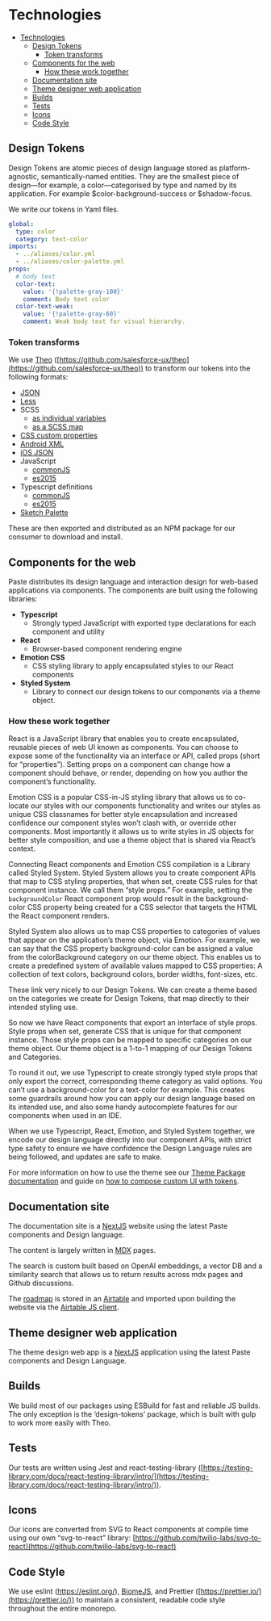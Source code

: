 # Technologies

- [Technologies](#technologies)
  - [Design Tokens](#design-tokens)
    - [Token transforms](#token-transforms)
  - [Components for the web](#components-for-the-web)
    - [How these work together](#how-these-work-together)
  - [Documentation site](#documentation-site)
  - [Theme designer web application](#theme-designer-web-application)
  - [Builds](#builds)
  - [Tests](#tests)
  - [Icons](#icons)
  - [Code Style](#code-style)

## Design Tokens

Design Tokens are atomic pieces of design language stored as platform-agnostic, semantically-named entities. They are the smallest piece of design—for example, a color—categorised by type and named by its application. For example $color-background-success or $shadow-focus.

We write our tokens in Yaml files.

```yml
global:
  type: color
  category: text-color
imports:
  - ../aliases/color.yml
  - ../aliases/color-palette.yml
props:
  # body text
  color-text:
    value: '{!palette-gray-100}'
    comment: Body text color
  color-text-weak:
    value: '{!palette-gray-60}'
    comment: Weak body text for visual hierarchy.
```

### Token transforms

We use [Theo](https://github.com/salesforce-ux/theo) ([https://github.com/salesforce-ux/theo](https://github.com/salesforce-ux/theo)) to transform our tokens into the following formats:

- [JSON](https://unpkg.com/browse/@twilio-paste/design-tokens/dist/tokens.json)
- [Less](https://unpkg.com/browse/@twilio-paste/design-tokens/dist/tokens.less)
- SCSS
  - [as individual variables](https://unpkg.com/browse/@twilio-paste/design-tokens/dist/tokens.default.scss)
  - [as a SCSS map](https://unpkg.com/browse/@twilio-paste/design-tokens/dist/tokens.map.scss)
- [CSS custom properties](https://unpkg.com/browse/@twilio-paste/design-tokens/dist/tokens.custom-properties.css)
- [Android XML](https://unpkg.com/browse/@twilio-paste/design-tokens/dist/tokens.android.xml)
- [iOS JSON](https://unpkg.com/browse/@twilio-paste/design-tokens/dist/tokens.ios.json)
- JavaScript
  - [commonJS](https://unpkg.com/browse/@twilio-paste/design-tokens/dist/tokens.common.js)
  - [es2015](https://unpkg.com/browse/@twilio-paste/design-tokens/dist/tokens.es6.js)
- Typescript definitions
  - [commonJS](https://unpkg.com/browse/@twilio-paste/design-tokens/dist/tokens.common.d.ts)
  - [es2015](https://unpkg.com/browse/@twilio-paste/design-tokens/dist/tokens.es6.d.ts)
- [Sketch Palette](https://unpkg.com/browse/@twilio-paste/design-tokens/dist/sketch.sketchpalette)

These are then exported and distributed as an NPM package for our consumer to download and install.

## Components for the web

Paste distributes its design language and interaction design for web-based applications via components. The components are built using the following libraries:

- **Typescript**
  - Strongly typed JavaScript with exported type declarations for each component and utility
- **React**
  - Browser-based component rendering engine
- **Emotion CSS**
  - CSS styling library to apply encapsulated styles to our React components
- **Styled System**
  - Library to connect our design tokens to our components via a theme object.

### How these work together

React is a JavaScript library that enables you to create encapsulated, reusable pieces of web UI known as components. You can choose to expose some of the functionality via an interface or API, called props (short for “properties”). Setting props on a component can change how a component should behave, or render, depending on how you author the component’s functionality.

Emotion CSS is a popular CSS-in-JS styling library that allows us to co-locate our styles with our components functionality and writes our styles as unique CSS classnames for better style encapsulation and increased confidence our component styles won’t clash with, or override other components. Most importantly it allows us to write styles in JS objects for better style composition, and use a theme object that is shared via React’s context.

Connecting React components and Emotion CSS compilation is a Library called Styled System. Styled System allows you to create component APIs that map to CSS styling properties, that when set, create CSS rules for that component instance. We call them “style props.” For example, setting the `backgroundColor` React component prop would result in the background-color CSS property being created for a CSS selector that targets the HTML the React component renders.

Styled System also allows us to map CSS properties to categories of values that appear on the application’s theme object, via Emotion. For example, we can say that the CSS property background-color can be assigned a value from the colorBackground category on our theme object. This enables us to create a predefined system of available values mapped to CSS properties: A collection of text colors, background colors, border widths, font-sizes, etc.

These link very nicely to our Design Tokens. We can create a theme based on the categories we create for Design Tokens, that map directly to their intended styling use.

So now we have React components that export an interface of style props. Style props when set, generate CSS that is unique for that component instance. Those style props can be mapped to specific categories on our theme object. Our theme object is a 1-to-1 mapping of our Design Tokens and Categories.

To round it out, we use Typescript to create strongly typed style props that only export the correct, corresponding theme category as valid options. You can’t use a background-color for a text-color for example. This creates some guardrails around how you can apply our design language based on its intended use, and also some handy autocomplete features for our components when used in an IDE.

When we use Typescript, React, Emotion, and Styled System together, we encode our design language directly into our component APIs, with strict type safety to ensure we have confidence the Design Language rules are being followed, and updates are safe to make.

For more information on how to use the theme see our [Theme Package documentation](https://paste.twilio.design/tokens/theme-package) and guide on [how to compose custom UI with tokens](https://paste.twilio.design/tokens/how-to-compose-custom-ui-with-tokens).

## Documentation site

The documentation site is a [NextJS](https://nextjs.org/) website using the latest Paste components and Design language.

The content is largely written in [MDX](https://mdxjs.com/) pages.

The search is custom built based on OpenAI embeddings, a vector DB and a similarity search that allows us to return results across mdx pages and Github discussions.

The [roadmap](https://paste.twilio.design/roadmap/) is stored in an [Airtable](https://airtable.com/) and imported upon building the website via the [Airtable JS client](https://github.com/Airtable/airtable.js).

## Theme designer web application

The theme design web app is a [NextJS](https://nextjs.org/) application using the latest Paste components and Design Language.

## Builds

We build most of our packages using ESBuild for fast and reliable JS builds. The only exception is the ‘design-tokens’ package, which is built with gulp to work more easily with Theo.

## Tests

Our tests are written using Jest and react-testing-library ([https://testing-library.com/docs/react-testing-library/intro/](https://testing-library.com/docs/react-testing-library/intro/)).

## Icons

Our icons are converted from SVG to React components at compile time using our own “svg-to-react” library: [https://github.com/twilio-labs/svg-to-react](https://github.com/twilio-labs/svg-to-react)

## Code Style

We use eslint (https://eslint.org/), [BiomeJS](https://biomejs.dev/), and Prettier ([https://prettier.io/](https://prettier.io/)) to maintain a consistent, readable code style throughout the entire monorepo.
